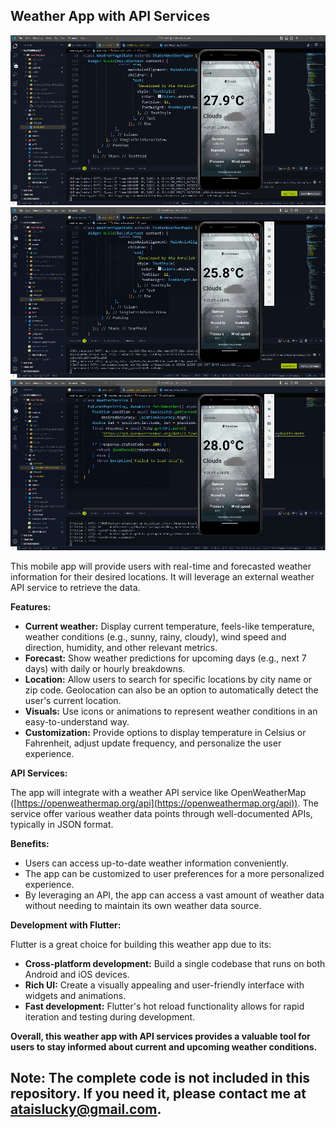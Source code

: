 ## Weather App with API Services
![me](https://github.com/ataislucky/weather-app-with-api/blob/main/flutter_1.jpg)
![me](https://github.com/ataislucky/weather-app-with-api/blob/main/flutter_2.jpg)
![me](https://github.com/ataislucky/weather-app-with-api/blob/main/flutter_3.jpg)

This mobile app will provide users with real-time and forecasted weather information for their desired locations. It will leverage an external weather API service to retrieve the data.

**Features:**

- **Current weather:** Display current temperature, feels-like temperature, weather conditions (e.g., sunny, rainy, cloudy), wind speed and direction, humidity, and other relevant metrics.
- **Forecast:** Show weather predictions for upcoming days (e.g., next 7 days) with daily or hourly breakdowns.
- **Location:** Allow users to search for specific locations by city name or zip code. Geolocation can also be an option to automatically detect the user's current location.
- **Visuals:** Use icons or animations to represent weather conditions in an easy-to-understand way.
- **Customization:**  Provide options to display temperature in Celsius or Fahrenheit, adjust update frequency, and personalize the user experience.

**API Services:**

The app will integrate with a weather API service like OpenWeatherMap ([https://openweathermap.org/api](https://openweathermap.org/api)). The service offer various weather data points through well-documented APIs, typically in JSON format.

**Benefits:**

- Users can access up-to-date weather information conveniently.
- The app can be customized to user preferences for a more personalized experience.
- By leveraging an API, the app can access a vast amount of weather data without needing to maintain its own weather data source.

**Development with Flutter:**

Flutter is a great choice for building this weather app due to its:

- **Cross-platform development:** Build a single codebase that runs on both Android and iOS devices.
- **Rich UI:** Create a visually appealing and user-friendly interface with widgets and animations.
- **Fast development:** Flutter's hot reload functionality allows for rapid iteration and testing during development.

**Overall, this weather app with API services provides a valuable tool for users to stay informed about current and upcoming weather conditions.**

## Note: The complete code is not included in this repository. If you need it, please contact me at ataislucky@gmail.com.
